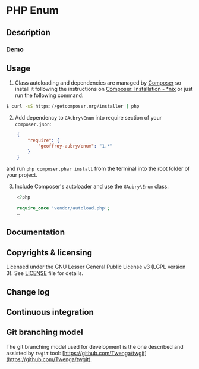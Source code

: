 # PHP Enum

## Description

### Demo

## Usage

1. Class autoloading and dependencies are managed by [Composer](http://getcomposer.org/) 
so install it following the instructions 
on [Composer: Installation - *nix](http://getcomposer.org/doc/00-intro.md#installation-nix)
or just run the following command:
```bash
$ curl -sS https://getcomposer.org/installer | php
```

2. Add dependency to `GAubry\Enum` into require section of your `composer.json`:
```json
    {
        "require": {
            "geoffroy-aubry/enum": "1.*"
        }
    }
```
and run `php composer.phar install` from the terminal into the root folder of your project.

3. Include Composer's autoloader and use the `GAubry\Enum` class:
```php
    <?php
    
    require_once 'vendor/autoload.php';
    …
```

## Documentation

## Copyrights & licensing
Licensed under the GNU Lesser General Public License v3 (LGPL version 3).
See [LICENSE](LICENSE) file for details.

## Change log

## Continuous integration

## Git branching model
The git branching model used for development is the one described and assisted by `twgit` tool: [https://github.com/Twenga/twgit](https://github.com/Twenga/twgit).
